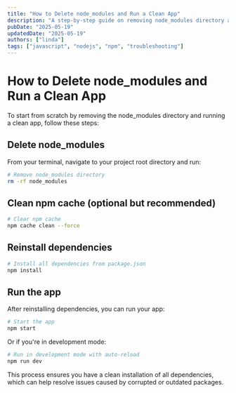 ```yaml
---
title: "How to Delete node_modules and Run a Clean App"
description: "A step-by-step guide on removing node_modules directory and performing a clean installation of dependencies"
pubDate: "2025-05-19"
updatedDate: "2025-05-19"
authors: ["linda"]
tags: ["javascript", "nodejs", "npm", "troubleshooting"]
---
```




# How to Delete node_modules and Run a Clean App

To start from scratch by removing the node_modules directory and running a clean app, follow these steps:

## Delete node_modules

From your terminal, navigate to your project root directory and run:

```bash
# Remove node_modules directory
rm -rf node_modules
```

## Clean npm cache (optional but recommended)

```bash
# Clear npm cache
npm cache clean --force
```

## Reinstall dependencies

```bash
# Install all dependencies from package.json
npm install
```

## Run the app

After reinstalling dependencies, you can run your app:

```bash
# Start the app
npm start
```

Or if you're in development mode:

```bash
# Run in development mode with auto-reload
npm run dev
```

This process ensures you have a clean installation of all dependencies, which can help resolve issues caused by corrupted or outdated packages.
